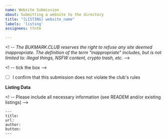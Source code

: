 ```yaml
---
name: Website Submission
about: Submitting a website to the directory
title: "[LISTING] website_name"
labels: 'listing'
assignees: ttntm

---
```


<! --
_The BUKMARK.CLUB reserves the right to refuse any site deemed inappropriate. The definition of the term "inappropriate" includes, but is not limited to: illegal things, NSFW content, crypto trash, etc._
-->

<! -- tick the box -->
- [ ] I confirm that this submission does not violate the club's rules

**Listing Data**

<! -- Please include all necessary information (see READEM and/or existing listings) -->

```
---
title: 
url: 
author: 
button: 
---
```
